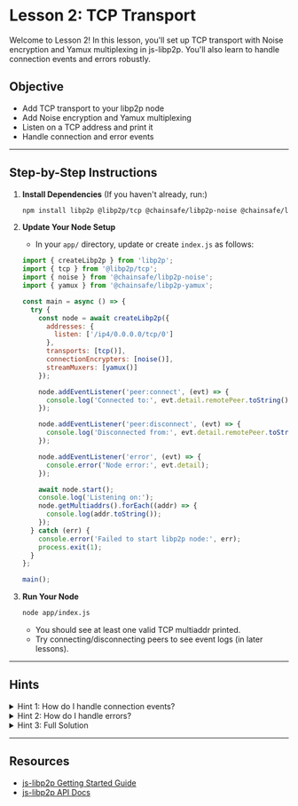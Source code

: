 # Lesson 2: TCP Transport

Welcome to Lesson 2! In this lesson, you'll set up TCP transport with Noise encryption and Yamux multiplexing in js-libp2p. You'll also learn to handle connection events and errors robustly.

## Objective
- Add TCP transport to your libp2p node
- Add Noise encryption and Yamux multiplexing
- Listen on a TCP address and print it
- Handle connection and error events

---

## Step-by-Step Instructions

1. **Install Dependencies**
   (If you haven't already, run:)
   ```sh
   npm install libp2p @libp2p/tcp @chainsafe/libp2p-noise @chainsafe/libp2p-yamux
   ```

2. **Update Your Node Setup**
   - In your `app/` directory, update or create `index.js` as follows:

   ```js
   import { createLibp2p } from 'libp2p';
   import { tcp } from '@libp2p/tcp';
   import { noise } from '@chainsafe/libp2p-noise';
   import { yamux } from '@chainsafe/libp2p-yamux';

   const main = async () => {
     try {
       const node = await createLibp2p({
         addresses: {
           listen: ['/ip4/0.0.0.0/tcp/0']
         },
         transports: [tcp()],
         connectionEncrypters: [noise()],
         streamMuxers: [yamux()]
       });

       node.addEventListener('peer:connect', (evt) => {
         console.log('Connected to:', evt.detail.remotePeer.toString());
       });

       node.addEventListener('peer:disconnect', (evt) => {
         console.log('Disconnected from:', evt.detail.remotePeer.toString());
       });

       node.addEventListener('error', (evt) => {
         console.error('Node error:', evt.detail);
       });

       await node.start();
       console.log('Listening on:');
       node.getMultiaddrs().forEach((addr) => {
         console.log(addr.toString());
       });
     } catch (err) {
       console.error('Failed to start libp2p node:', err);
       process.exit(1);
     }
   };

   main();
   ```

3. **Run Your Node**
   ```sh
   node app/index.js
   ```
   - You should see at least one valid TCP multiaddr printed.
   - Try connecting/disconnecting peers to see event logs (in later lessons).

---

## Hints

<details>
<summary>Hint 1: How do I handle connection events?</summary>
Use `node.addEventListener('peer:connect', handler)` and similar for disconnects.
</details>

<details>
<summary>Hint 2: How do I handle errors?</summary>
Wrap your async code in try/catch and listen for the 'error' event on the node.
</details>

<details>
<summary>Hint 3: Full Solution</summary>
See the code template above. Ensure you handle errors and print all listening addresses.
</details>

---

## Resources
- [js-libp2p Getting Started Guide](https://docs.libp2p.io/guides/getting-started/javascript)
- [js-libp2p API Docs](https://libp2p.github.io/js-libp2p/)

